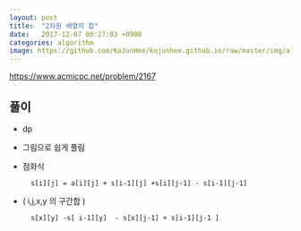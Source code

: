 ```yaml
---
layout: post
title:  "2차원 배열의 합"
date:   2017-12-07 00:27:03 +0900
categories: algorithm
image: https://github.com/KoJunHee/kojunhee.github.io/raw/master/img/algorithm.png
---
```


<https://www.acmicpc.net/problem/2167>

## 풀이

- dp
- 그림으로 쉽게 풀림
- 점화식
		
		s[i][j] = a[i][j] + s[i-1][j] +s[i][j-1] - s[i-1][j-1] 

- ( i,j,x,y 의 구간합 )

		s[x][y] -s[ i-1][y]  - s[x][j-1] + s[i-1][j-1 ]